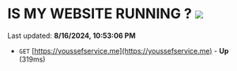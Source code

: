 # IS MY WEBSITE RUNNING ? [![](https://img.shields.io/static/v1?label=Sponsor&message=%E2%9D%A4&logo=GitHub&color=%23fe8e86)](https://github.com/sponsors/Youssef-Lehmam)

Last updated: **8/16/2024, 10:53:06 PM**

- `GET` [https://youssefservice.me](https://youssefservice.me) - **Up** (319ms)
